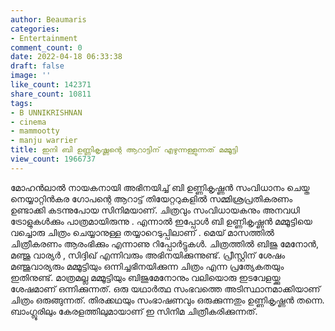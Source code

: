 ```yaml
---
author: Beaumaris
categories:
- Entertainment
comment_count: 0
date: 2022-04-18 06:33:38
draft: false
image: ''
like_count: 142371
share_count: 10811
tags:
- B UNNIKRISHNAN
- cinema
- mammootty
- manju warrier
title: ഇനി ബി ഉണ്ണികൃഷ്ണന്റെ ആറാട്ടിന് എഴുന്നള്ളുന്നത് മമ്മൂട്ടി
view_count: 1966737
---
```


മോഹൻലാൽ നായകനായി അഭിനയിച്ച്‌ ബി ഉണ്ണികൃഷ്ണൻ സംവിധാനം ചെയ്ത നെയ്യാറ്റിൻകര ഗോപന്റെ ആറാട്ട് തിയേറ്ററുകളിൽ സമ്മിശ്രപ്രതികരണം ഉണ്ടാക്കി കടന്നുപോയ സിനിമയാണ്. ചിത്രവും സംവിധായകനും അനവധി ട്രോളുകൾക്കും പാത്രമായിരുന്നു . എന്നാൽ ഇപ്പോൾ ബി ഉണ്ണികൃഷ്ണൻ മമ്മൂട്ടിയെ വച്ചൊരു ചിത്രം ചെയ്യാനുള്ള തയ്യാറെടുപ്പിലാണ് . മെയ് മാസത്തിൽ ചിത്രീകരണം ആരംഭിക്കും എന്നാണു റിപ്പോർട്ടുകൾ. ചിത്രത്തിൽ ബിജു മേനോൻ, മഞ്ജു വാര്യർ , സിദ്ദിഖ് എന്നിവരും അഭിനയിക്കുന്നുണ്ട്. പ്രീസ്റ്റിന് ശേഷം മഞ്ജുവാര്യരും മമ്മൂട്ടിയും ഒന്നിച്ചഭിനയിക്കുന്ന ചിത്രം എന്ന പ്രത്യേകതയും ഇതിനുണ്ട്. മാത്രമല്ല മമ്മൂട്ടിയും ബിജുമേനോനും വലിയൊരു ഇടവേളയ്ക്കു ശേഷമാണ് ഒന്നിക്കുന്നത്. ഒരു യഥാർത്ഥ സംഭവത്തെ അടിസ്ഥാനമാക്കിയാണ് ചിത്രം ഒരുങ്ങുന്നത്. തിരക്കഥയും സംഭാഷണവും ഒരുക്കുന്നതും ഉണ്ണികൃഷ്ണൻ തന്നെ. ബാംഗ്ലൂരിലും കേരളത്തിലുമായാണ് ഇ സിനിമ ചിത്രീകരിക്കുന്നത്.